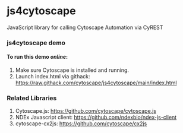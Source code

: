 # js4cytoscape
JavaScript library for calling Cytoscape Automation via CyREST


### js4cytoscape demo

#### To run this demo ***online***:
1. Make sure Cytoscape is installed and running.
2. Launch index.html via githack: https://raw.githack.com/cytoscape/js4cytoscape/main/index.html


### Related Libraries
1. Cytoscape.js: https://github.com/cytoscape/cytoscape.js
2. NDEx Javascript client: https://github.com/ndexbio/ndex-js-client
3. cytoscape-cx2js: https://github.com/cytoscape/cx2js


